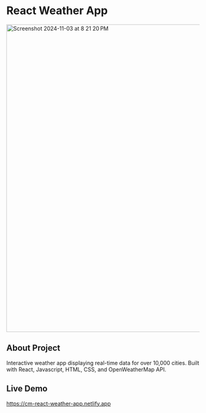 # React Weather App
<img width="802" alt="Screenshot 2024-11-03 at 8 21 20 PM" src="https://github.com/user-attachments/assets/0fda69af-745e-47ae-affa-47b85381f905">

## About Project
Interactive weather app displaying real-time data for over 10,000 cities. Built with React, Javascript, HTML, CSS, and OpenWeatherMap API.

## Live Demo
https://cm-react-weather-app.netlify.app
